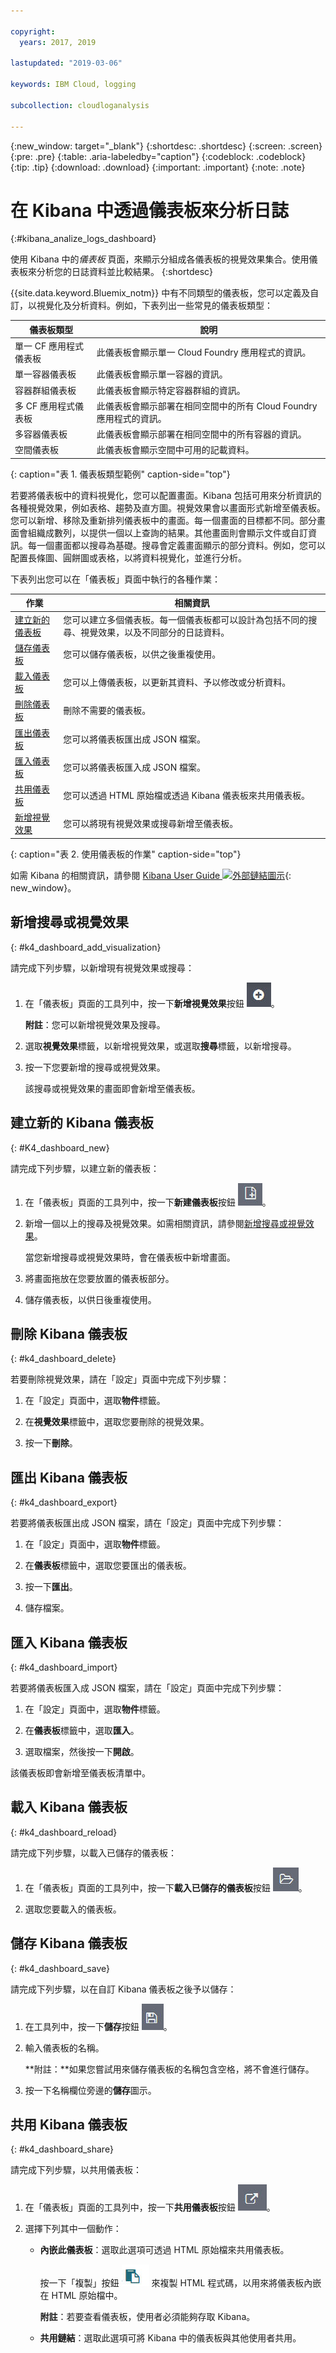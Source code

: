 ```yaml
---

copyright:
  years: 2017, 2019

lastupdated: "2019-03-06"

keywords: IBM Cloud, logging

subcollection: cloudloganalysis

---
```


{:new_window: target="_blank"}
{:shortdesc: .shortdesc}
{:screen: .screen}
{:pre: .pre}
{:table: .aria-labeledby="caption"}
{:codeblock: .codeblock}
{:tip: .tip}
{:download: .download}
{:important: .important}
{:note: .note}

# 在 Kibana 中透過儀表板來分析日誌
{:#kibana_analize_logs_dashboard}

使用 Kibana 中的*儀表板* 頁面，來顯示分組成各儀表板的視覺效果集合。使用儀表板來分析您的日誌資料並比較結果。
{:shortdesc}

{{site.data.keyword.Bluemix_notm}} 中有不同類型的儀表板，您可以定義及自訂，以視覺化及分析資料。例如，下表列出一些常見的儀表板類型：

|儀表板類型 |說明 |
|-------------------|-------------|
|單一 CF 應用程式儀表板|此儀表板會顯示單一 Cloud Foundry 應用程式的資訊。|
|單一容器儀表板 |此儀表板會顯示單一容器的資訊。|
|容器群組儀表板 |此儀表板會顯示特定容器群組的資訊。|
|多 CF 應用程式儀表板|此儀表板會顯示部署在相同空間中的所有 Cloud Foundry 應用程式的資訊。| 
|多容器儀表板|此儀表板會顯示部署在相同空間中的所有容器的資訊。|
|空間儀表板 |此儀表板會顯示空間中可用的記載資料。| 
{: caption="表 1. 儀表板類型範例" caption-side="top"}

若要將儀表板中的資料視覺化，您可以配置畫面。Kibana 包括可用來分析資訊的各種視覺效果，例如表格、趨勢及直方圖。視覺效果會以畫面形式新增至儀表板。您可以新增、移除及重新排列儀表板中的畫面。每一個畫面的目標都不同。部分畫面會組織成數列，以提供一個以上查詢的結果。其他畫面則會顯示文件或自訂資訊。每一個畫面都以搜尋為基礎。搜尋會定義畫面顯示的部分資料。例如，您可以配置長條圖、圓餅圖或表格，以將資料視覺化，並進行分析。  

下表列出您可以在「儀表板」頁面中執行的各種作業：

|作業 |相關資訊 |
|------|------------------|
| [建立新的儀表板](/docs/services/CloudLogAnalysis/kibana4/logging_kibana_analize_logs_dashboard.html#K4_dashboard_new) |您可以建立多個儀表板。每一個儀表板都可以設計為包括不同的搜尋、視覺效果，以及不同部分的日誌資料。|
| [儲存儀表板](/docs/services/CloudLogAnalysis/kibana4/logging_kibana_analize_logs_dashboard.html#k4_dashboard_save) |您可以儲存儀表板，以供之後重複使用。|
| [載入儀表板](/docs/services/CloudLogAnalysis/kibana4/logging_kibana_analize_logs_dashboard.html#k4_dashboard_reload) |您可以上傳儀表板，以更新其資料、予以修改或分析資料。|
| [刪除儀表板](/docs/services/CloudLogAnalysis/kibana4/logging_kibana_analize_logs_dashboard.html#k4_dashboard_delete) |刪除不需要的儀表板。|
| [匯出儀表板](/docs/services/CloudLogAnalysis/kibana4/logging_kibana_analize_logs_dashboard.html#k4_dashboard_export) |您可以將儀表板匯出成 JSON 檔案。|
| [匯入儀表板](/docs/services/CloudLogAnalysis/kibana4/logging_kibana_analize_logs_dashboard.html#k4_dashboard_import) |您可以將儀表板匯入成 JSON 檔案。|
| [共用儀表板](/docs/services/CloudLogAnalysis/kibana4/logging_kibana_analize_logs_dashboard.html#k4_dashboard_share) |您可以透過 HTML 原始檔或透過 Kibana 儀表板來共用儀表板。|
| [新增視覺效果](/docs/services/CloudLogAnalysis/kibana4/logging_kibana_analize_logs_dashboard.html#k4_dashboard_add_visualization) |您可以將現有視覺效果或搜尋新增至儀表板。|
{: caption="表 2. 使用儀表板的作業" caption-side="top"}

如需 Kibana 的相關資訊，請參閱 [Kibana User Guide ![外部鏈結圖示](../../../icons/launch-glyph.svg "外部鏈結圖示")](https://www.elastic.co/guide/en/kibana/4.1/index.html){: new_window}。

## 新增搜尋或視覺效果
{: #k4_dashboard_add_visualization}

請完成下列步驟，以新增現有視覺效果或搜尋：

1. 在「儀表板」頁面的工具列中，按一下**新增視覺效果**按鈕 ![新增視覺效果](images/k4_dash_add_visualization_icon.jpg "新增視覺效果")。

    **附註**：您可以新增視覺效果及搜尋。 

2. 選取**視覺效果**標籤，以新增視覺效果，或選取**搜尋**標籤，以新增搜尋。

3. 按一下您要新增的搜尋或視覺效果。

    該搜尋或視覺效果的畫面即會新增至儀表板。

## 建立新的 Kibana 儀表板
{: #K4_dashboard_new}

請完成下列步驟，以建立新的儀表板：

1. 在「儀表板」頁面的工具列中，按一下**新建儀表板**按鈕 ![新建儀表板](images/k4_dash_new_icon.jpg "新建儀表板")。

2. 新增一個以上的搜尋及視覺效果。如需相關資訊，請參閱[新增搜尋或視覺效果](/docs/services/CloudLogAnalysis/kibana4/logging_kibana_visualizations.html#logging_k4_visualizations_create)。

    當您新增搜尋或視覺效果時，會在儀表板中新增畫面。

3. 將畫面拖放在您要放置的儀表板部分。
 
4. 儲存儀表板，以供日後重複使用。 

## 刪除 Kibana 儀表板
{: #k4_dashboard_delete}

若要刪除視覺效果，請在「設定」頁面中完成下列步驟：

1. 在「設定」頁面中，選取**物件**標籤。

2. 在**視覺效果**標籤中，選取您要刪除的視覺效果。

3. 按一下**刪除**。

## 匯出 Kibana 儀表板
{: #k4_dashboard_export}

若要將儀表板匯出成 JSON 檔案，請在「設定」頁面中完成下列步驟：

1. 在「設定」頁面中，選取**物件**標籤。

2. 在**儀表板**標籤中，選取您要匯出的儀表板。

3. 按一下**匯出**。

4. 儲存檔案。

## 匯入 Kibana 儀表板
{: #k4_dashboard_import}

若要將儀表板匯入成 JSON 檔案，請在「設定」頁面中完成下列步驟：

1. 在「設定」頁面中，選取**物件**標籤。

2. 在**儀表板**標籤中，選取**匯入**。

3. 選取檔案，然後按一下**開啟**。

該儀表板即會新增至儀表板清單中。

## 載入 Kibana 儀表板
{: #k4_dashboard_reload}

請完成下列步驟，以載入已儲存的儀表板：

1. 在「儀表板」頁面的工具列中，按一下**載入已儲存的儀表板**按鈕 ![載入已儲存的儀表板](images/k4_dash_load_icon.jpg "載入已儲存的儀表板")。

2. 選取您要載入的儀表板。 

## 儲存 Kibana 儀表板
{: #k4_dashboard_save}

請完成下列步驟，以在自訂 Kibana 儀表板之後予以儲存：

1. 在工具列中，按一下**儲存**按鈕 ![儲存儀表板](images/k4_dash_save_icon.jpg "儲存儀表板")。

2. 輸入儀表板的名稱。

    **附註：**如果您嘗試用來儲存儀表板的名稱包含空格，將不會進行儲存。

3. 按一下名稱欄位旁邊的**儲存**圖示。

## 共用 Kibana 儀表板
{: #k4_dashboard_share}

請完成下列步驟，以共用儀表板：

1. 在「儀表板」頁面的工具列中，按一下**共用儀表板**按鈕 ![共用儀表板](images/k4_dash_share_icon.jpg "共用儀表板")。

2. 選擇下列其中一個動作：

    * **內嵌此儀表板**：選取此選項可透過 HTML 原始檔來共用儀表板。 
    
        按一下「複製」按鈕 ![複製到剪貼簿](images/k4_copy_to_clipboard.jpg "複製到剪貼簿") 來複製 HTML 程式碼，以用來將儀表板內嵌在 HTML 原始檔中。 
        
        **附註**：若要查看儀表板，使用者必須能夠存取 Kibana。
	
    * **共用鏈結**：選取此選項可將 Kibana 中的儀表板與其他使用者共用。



